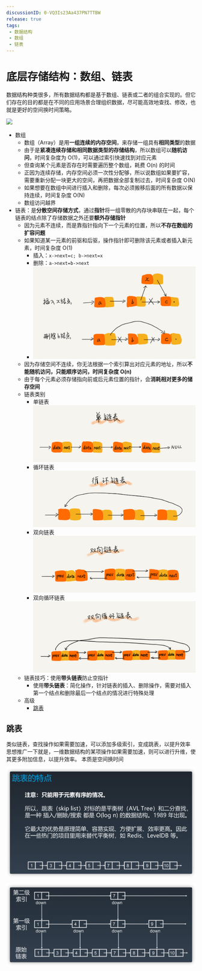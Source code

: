 ```yaml
---
discussionID: 0-VQ3Is23Aa437PN7TTBW
release: true
tags:
 - 数据结构
 - 数组
 - 链表
---
```


# 底层存储结构：数组、链表

数据结构种类很多，所有数据结构都是基于数组、链表或二者的组合实现的。但它们存在的目的都是在不同的应用场景合理组织数据，尽可能高效地查找、修改，也就是更好的空间换时间策略。

![](./images/1710310755408.png)  

- 数组
  - 数组（Array）是用**一组连续的内存空间**，来存储一组具有**相同类型**的数据
  - 由于是**紧凑连续存储和相同数据类型的存储结构**，所以数组可以**随机访问**，时间复杂度为 O(1)，可以通过索引快速找到对应元素
  - 但查询某个元素是否存在时需要遍历整个数组，耗费 O(n) 的时间
  - 正因为连续存储，内存空间必须一次性分配够，所以说数组如果要扩容，需要重新分配一块更大的空间，再把数据全部复制过去，时间复杂度 O(N)
  - 如果想要在数组中间进行插入和删除，每次必须搬移后面的所有数据以保持连续，时间复杂度 O(N)
  - 数组访问越界
- 链表：是**分散空间存储方式**，通过**指针**将一组零散的内存块串联在一起，每个链表的结点除了存储数据之外还要**额外存储指针**
  - 因为元素不连续，而是靠指针指向下一个元素的位置，所以**不存在数组的扩容问题**
  - 如果知道某一元素的前驱和后驱，操作指针即可删除该元素或者插入新元素，时间复杂度 O(1)
    - 插入：`x->next=c; b->next=x`
    - 删除：`a->next=b->next`
    - ![](./images/452e943788bdeea462d364389bd08a17.jpg)
  - 因为存储空间不连续，你无法根据一个索引算出对应元素的地址，所以**不能随机访问，只能顺序访问，时间复杂度 O(n)**
  - 由于每个元素必须存储指向前或后元素位置的指针，会**消耗相对更多的储存空间**
  - 链表类别
    - 单链表  ![](./images/b93e7ade9bb927baad1348d9a806ddeb.jpg)
    - 循环链表  ![](./images/86cb7dc331ea958b0a108b911f38d155.jpg)
    - 双向链表  ![](./images/cbc8ab20276e2f9312030c313a9ef70b.jpg)
    - 双向循环链表  ![](./images/d1665043b283ecdf79b157cfc9e5ed91.jpg)
  - 链表技巧：使用**带头链表**防止空指针
    - 使用**带头链表**：简化操作，针对链表的插入、删除操作，需要对插入第一个结点和删除最后一个结点的情况进行特殊处理
  - 高级
    - [跳表](#跳表)

## 跳表

类似链表，查找操作如果需要加速，可以添加多级索引，变成跳表，以提升效率
思想推广一下就是，一维数据结构的某项操作如果需要加速，则可以进行升维，使其更多附加信息，以提升效率。
本质是空间换时间

![](./images/image-20210424160817179.png)

![](./images/image-20210424160856047.png)